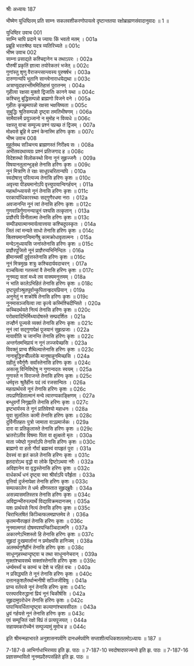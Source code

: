 श्रीः
अध्यायः 187

भीष्मेण युधिष्ठिरम् प्रति साम्नः सकलवशीकरणोपायत्वे दृष्टान्ततया रक्षोब्राह्मणसंवादानुवादः ॥ 1 ॥

युधिष्ठिर उवाच 	001  
साम्नि चापि प्रदाने च ज्यायः किं भवतो मतम् ।	001a  
प्रब्रूहि भरतश्रेष्ठ यदत्र व्यतिरिच्यते ॥	001c  
भीष्म उवाच 	002  
साम्ना प्रसाद्यते कश्चिद्दानेन च तथाऽपरः ।	002a  
पौरुषीं प्रकृतिं ज्ञात्वा तयोरेकतरं भजेत् ॥	002c  
गुणांस्तु शृणु वैराजन्त्सान्त्वस्य पुरुषर्षभ ।	003a  
दारुणान्यपि भूतानि सान्त्वेनाराधयेद्यथा ॥	003c  
अत्राप्युदाहरन्तीममितिहासं पुरातनम् ।	004a  
गृहीत्वा रक्षसा मुक्तो द्विजातिः कानने यथा ॥	004c  
कश्चित्तु बुद्धिसम्पन्नो ब्राह्मणो विजने वने ।	005a  
गृहीतः कृच्छ्रमापन्नो रक्षसा भक्षयिष्यता ॥	005c  
सुबुद्धिः श्रुतिसम्पन्नो दृष्ट्वा तमतिभीषणम् ।	006a  
सामैवास्मै प्रयुञ्जानो न मुमोह न विव्यधे ॥	006c  
रक्षस्तु वाचा सम्पूज्य प्रश्नं पप्रच्छ तं द्विजम् ।	007a  
मोक्ष्यसे ब्रूहि मे प्रश्नं केनास्मि हरिणः कृशः ॥	007c  
भीष्म उवाच 	008  
मुहूर्तमथ सञ्चिन्त्य ब्राह्मणस्तं निरीक्ष्य सः ।	008a  
अभीतवदथाव्यग्रः प्रश्नं प्रतिजगाद ह ॥	008c  
विदेशस्थो विलोकस्थो विना नूनं सुहृज्जनैः ।	009a  
विषयानतुलान्भुङ्क्षे तेनासि हरिणः कृशः ॥	009c  
नूनं मित्राणि ते रक्षः साधूपचरितान्यपि ।	010a  
स्वदोषात्तु परित्यज्य तेनासि हरिणः कृशः ॥	010c  
अवृत्त्या पीड्यमानोऽपि वृत्त्युपायान्विगर्हयन् ।	011a  
महार्थान्ध्यायसे नूनं तेनासि हरिणः कृशः ॥	011c  
परकार्याधिकारस्थाः सद्गुणैरधमा नराः ।	012a  
अवजानन्ति नूनं त्वां तेनासि हरिणः कृशः ॥	012c  
गुणवान्निर्गुणानन्यान्नूनं पश्यसि तत्कृतान् ।	013a  
प्राज्ञैरपि विनीतात्मा तेनासि हरिणः कृशः ॥	013c  
सम्पीड्यात्मानमार्यत्वात्त्वया कश्चिदुपस्कृतः ।	014a  
जितं त्वां मन्यते साधो तेनासि हरिणः कृशः ॥	014c  
क्लिश्यमानान्विमार्गेषु कामक्रोधावृतात्मनः ।	015a  
मन्येऽनुध्यायसि जनांस्तेनासि हरिणः कृशः ॥	015c  
प्राज्ञैरपूजितो नूनं प्राज्ञैरप्यभिनिन्दितः ।	016a  
ह्रीमानमर्षी दुर्वृत्तस्तेनासि हरिणः कृशः ॥	016c  
नूनं मित्रमुखः शत्रुः कश्चिदार्यवदाचरन् ।	017a  
वञ्चयित्वा गतस्त्वां वै तेनासि हरिणः कृशः ॥	017c  
नूनमद्य सतां मध्ये तव वाक्यमनुत्तमम् ।	018a  
न भाति कालेऽभिहितं तेनासि हरिणः कृशः ॥	018c  
दृष्टपूर्वाञ्श्रुतपूर्वान्कुपितान्हृदयप्रियान् ।	019a  
अनुनेतुं न शक्रोषि तेनासि हरिणः कृशः ॥	019c  
नूनमासञ्जयित्वा त्वा कृत्ये कस्मिंश्चिदीप्सिते ।	020a  
कच्चिदर्थयते नित्यं तेनासि हरिणः कृशः ॥	020c  
परोक्षवादिभिर्मिथ्यादोषस्ते सम्प्रदर्शितः ।	021a  
तज्ज्ञैर्न पूज्यसे व्यक्तं तेनासि हरिणः कृशः ॥	021c  
नूनं त्वां सद्गुणापेक्षं पूजयानं सुहृत्प्रजाः ।	022a  
मायावीति च जानन्ति तेनासि हरिणः कृशः ॥	022c  
अन्तर्गतमभिप्रायं न नूनं लज्जयेच्छसि ।	023a  
विवक्तुं प्राप्य शैथिल्यात्तेनासि हरिणः कृशः ॥	023c  
नानाबुद्धिरुचीँल्लोके मानुषान्नूनमिच्छसि ।	024a  
ग्रहीतुं स्वैर्गुणैः सर्वांस्तेनासि हरिणः कृशः ॥	024c  
असत्सु विनिविष्टेषु न गुणान्वदतः स्वयम् ।	025a  
गुणास्ते न विराजन्ते तेनासि हरिणः कृशः ॥	025c  
धर्मवृत्तः श्रुतैर्हीनः पदं त्वं रजसान्वितः ।	026a  
महत्प्रार्थयसे नूनं तेनासि हरिणः कृशः ॥	026c  
तपःप्रणिहितात्मानं मन्ये त्वारण्यकाङ्क्षिणम् ।	027a  
बन्धुवर्गो निगृह्णाति तेनासि हरिणः कृशः ॥	027c  
इष्टभार्यस्य ते नूनं प्रातिवेश्यो महाधनः ।	028a  
युवा सुललितः कामी तेनासि हरिणः कृशः ॥	028c  
दुर्विनीतहतः पुत्रो जामाता वाऽप्रमार्जकः ।	029a  
दारा वा प्रतिकूलास्ते तेनासि हरिणः कृशः ॥	029c  
भ्रातरोऽतीव विषमाः पिता वा क्षुत्क्षतो मृतः ।	030a  
माता ज्येष्ठो गुरुर्वाऽपि तेनासि हरिणः कृशः ॥	030c  
ब्राह्मणो वा हतो गौर्वा ब्रह्मस्वं वापहृतं पुरा ।	031a  
देवस्वं वा हृतं काले तेनासि हरिणः कृशः ॥	031c  
हृतदारोऽथ वृद्धो वा लोके द्विष्टोऽथवा नरैः ।	032a  
अविज्ञानेन वा वृद्धस्तेनासि हरिणः कृशः ॥	032c  
वार्धकार्थं धनं दृष्ट्वा स्वा श्रीर्वाऽपि परैर्हृता ।	033a  
वृत्तिर्वा दुर्जनापेक्षा तेनासि हरिणः कृशः ॥	033c  
सम्पत्कालेन ते धर्मः क्षीणस्तात सुहृद्ब्रुवैः ।	034a  
असन्न्यासमतिस्तत्र तेनासि हरिणः कृशः ॥	034c  
अविद्वान्भीरुरल्पार्थे विद्याविक्रमदानजम् ।	035a  
यशः प्रार्थयसे नित्यं तेनासि हरिणः कृशः ॥	035c  
चिराभिलषितं किञ्चित्फलमप्राप्तमेव ते ।	036a  
कृतमन्यैरपहृतं तेनासि हरिणः कृशः ॥	036c  
नूनमात्मगतं दोषमपश्यन्किञ्चिदात्मनि ।	037a  
अकारणेऽभिशस्तो हि तेनासि हरिणः कृशः ॥	037c  
सुहृदां दुःखमार्तानां न प्रमोक्ष्यसि हानिजम् ।	038a  
अलमर्थगुणैर्हीनं तेनासि हरिणः कृशः ॥	038c  
साधून्गृहस्थान्दृष्ट्वा च तथा साधून्वनेचरान् ।	039a  
मुक्तांश्चावसथे सक्तांस्तेनासि हरिणः कृशः ॥	039c  
धर्म्यमर्थ्यं च काम्यं च देशे च रहितं वचः ।	040a  
न प्रसिद्ध्यति ते नूनं तेनासि हरिणः कृशः ॥	040c  
दत्तानकुशलैरर्थान्मनीषी सञ्जिजीविषुः ।	041a  
प्राप्य वर्तयसे नूनं तेनासि हरिणः कृशः ॥	041c  
परस्परविरुद्धानां प्रियं नूनं चिकीर्षसि ।	042a  
सुहृदामुपरोधेन तेनासि हरिणः कृशः ॥	042c  
पापान्विवर्धितान्दृष्ट्वा कल्याणांश्चावसीदतः ।	043a  
ध्रुवं गर्हयसे नूनं तेनासि हरिणः कृशः ॥	043c  
एवं सम्पूजितं रक्षो विप्रं तं प्रत्यपूजयत् ।	044a  
सहायमकरोच्चैनं सम्पूज्यामुं मुमोच ह ॥ 	044c  

इति श्रीमन्महाभारते अनुशासनपर्वणि दानधर्मपर्वणि सप्ताशीत्यधिकशततमोऽध्यायः ॥ 187 ॥

7-187-8 आभिर्गाधाभिरव्यग्र इति झ. पाठः ॥ 7-187-10 स्वदोषादपरज्यन्ते इति झ. पाठः ॥ 7-187-16 प्रज्ञासम्भावितो नूनमप्रदैरुपसंहिते इति झ. पाठः ॥
